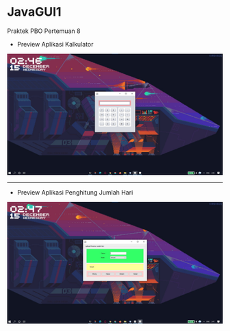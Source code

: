 # JavaGUI1
Praktek PBO Pertemuan 8

- Preview Aplikasi Kalkulator

![Aplikasi Kalkulator](https://raw.githubusercontent.com/naufalamr17/JavaGUI1/main/Screenshot%202021-12-15%20024648.jpg)

***

- Preview Aplikasi Penghitung Jumlah Hari

![Aplikasi Penghitung Jumlah Hari](https://raw.githubusercontent.com/naufalamr17/JavaGUI1/main/Screenshot%202021-12-15%20024712.jpg)
